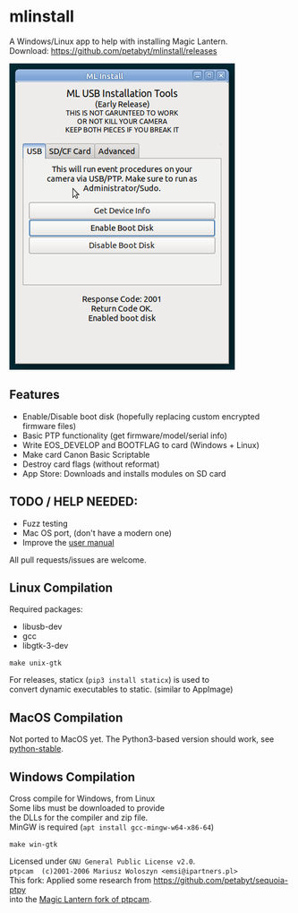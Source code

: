 # mlinstall
A Windows/Linux app to help with installing Magic Lantern.  
Download: https://github.com/petabyt/mlinstall/releases  

![screenshot](assets/screenshot.png)

## Features
- Enable/Disable boot disk (hopefully replacing custom encrypted firmware files)
- Basic PTP functionality (get firmware/model/serial info)
- Write EOS_DEVELOP and BOOTFLAG to card (Windows + Linux)
- Make card Canon Basic Scriptable
- Destroy card flags (without reformat)
- App Store: Downloads and installs modules on SD card

## TODO / HELP NEEDED:
 - Fuzz testing
 - Mac OS port, (don't have a modern one)
 - Improve the [user manual](MANUAL.md)

All pull requests/issues are welcome.  

## Linux Compilation
Required packages:  
- libusb-dev
- gcc
- libgtk-3-dev
```
make unix-gtk
```

For releases, staticx (`pip3 install staticx`) is used to  
convert dynamic executables to static. (similar to AppImage)  

## MacOS Compilation
Not ported to MacOS yet. The Python3-based version should work, see [python-stable](https://github.com/petabyt/mlinstall/tree/python-stable).  

## Windows Compilation
Cross compile for Windows, from Linux  
Some libs must be downloaded to provide  
the DLLs for the compiler and zip file.  
MinGW is required (`apt install gcc-mingw-w64-x86-64`)  

```
make win-gtk
```

Licensed under `GNU General Public License v2.0`.  
`ptpcam  (c)2001-2006 Mariusz Woloszyn <emsi@ipartners.pl>`  
This fork: Applied some research from https://github.com/petabyt/sequoia-ptpy  
into the [Magic Lantern fork of ptpcam](https://github.com/reticulatedpines/magiclantern_simplified/tree/dev/contrib/ptpcam).  
